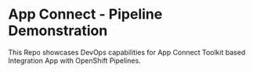 # App Connect - Pipeline Demonstration

This Repo showcases DevOps capabilities for App Connect Toolkit based Integration App with OpenShift Pipelines.
